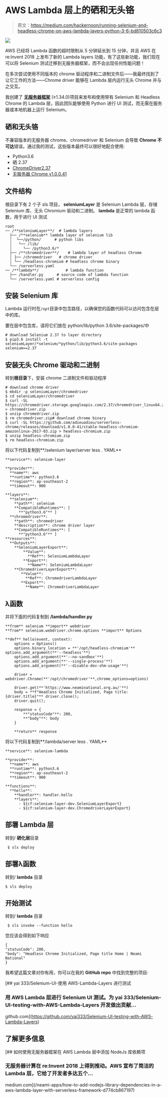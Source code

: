 # AWS Lambda 层上的硒和无头铬

> 原文：<https://medium.com/hackernoon/running-selenium-and-headless-chrome-on-aws-lambda-layers-python-3-6-bd810503c6c3>

![](img/f3d08675a15740c616ae3dbd3c9285fe.png)

AWS 已经将 Lambda 函数的超时限制从 5 分钟延长到 15 分钟，并且 AWS 在 re:Invent 2018 上发布了新的 Lambda layers 功能，有了这些新功能，我们现在可以将 Selenium 测试迁移到无服务器框架，而不会出现任何性能问题！

在多次尝试使用不同版本的 chrome 驱动程序和二进制文件后——我最终找到了让它工作的方法——Chrome driver 能够在 Lambda 层内运行无头 Chrome 并与之交互。

我创建了 [**无服务器框架**](https://serverless.com/) (≥1.34.0)项目来发布和使用带有 Selenium 和 Headless Chrome 的 Lambda 层，因此团队能够使用 Python 进行 UI 测试，而无需在服务器或本地机器上运行 Selenium。

## 硒和无头铬

不兼容版本的无服务器 chrome、chromedriver 和 Selenium 会导致 **Chrome 不可达**错误。通过我的测试，这些版本最终可以很好地配合使用:

*   Python3.6
*   硒 2.37
*   [ChromeDriver2.37](https://sites.google.com/a/chromium.org/chromedriver/downloads)
*   [无服务器 Chrome v1.0.0.41](https://github.com/adieuadieu/serverless-chrome/releases?after=v1.0.0-46)

## 文件结构

根目录下有 2 个子 sls 项目， **seleniumLayer** 是 Selenium Lambda 层，存储 Selenium 库、无头 Chromium 驱动和二进制。 **lambda** 是正常的 lambda 函数，用于进行 UI 测试

```
root
── /**seleniumLayer**/  # lambda layers
  ├── /**selenium** lambda layer of selenium lib
  │  └──/python/      # python libs
  │   └── /lib/    
  │     └── /python3.6/*    
  ├── /**chromedriver**/    # lambda layer of headless Chrome 
  │ ├── /chromedriver   # chrome driver
  │ └── /headless-chromium # headless chrome binary
  └── /serverless.yaml     
── /**lambda**/            # lambda function
  ├── /handler.py      # source code of lambda function 
  └── /serverless.yaml # serverless config
```

## 安装 Selenium 库

Lambda 运行时在`/opt`目录中包含路径，以确保您的函数代码可以访问包含在层中的库。

要在层中包含库，请将它们放在 python/lib/python 3.6/site-packages/中

```
# download Selenium 2.37 to layer directory
$ pip3.6 install -t seleniumLayer/*selenium/*python/lib/python3.6/site-packages selenium==2.37
```

## 安装无头 Chrome 驱动和二进制

转到**根目录**下，安装 chrome 二进制文件和驱动程序

```
# download chrome driver
$ mkdir -p seleniumLayer/chromedriver
$ cd seleniumLayer/chromedriver
$ curl -SL https://chromedriver.storage.googleapis.com/2.37/chromedriver_linux64.zip > chromedriver.zip
$ unzip chromedriver.zip
$ rm chromedriver.zip# download chrome binary
$ curl -SL https://github.com/adieuadieu/serverless-chrome/releases/download/v1.0.0-41/stable-headless-chromium-amazonlinux-2017-03.zip > headless-chromium.zip
$ unzip headless-chromium.zip
$ rm headless-chromium.zip
```

将以下代码复制到**/selenium layer/server less . YAML**

```
**service**: selenium-layer

**provider**:
  **name**: aws
  **runtime**: python3.6
  **region**: ap-southeast-2
  **timeout**: 900

**layers**:
  **selenium**:
    **path**: selenium
    **CompatibleRuntimes**: [
      **"python3.6"** ]
  **chromedriver**:
    **path**: chromedriver
    **description**: chrome driver layer
    **CompatibleRuntimes**: [
      **"python3.6"** ]
**resources**:
  **Outputs**:
    **SeleniumLayerExport**:
        **Value**:
          **Ref**: SeleniumLambdaLayer
        **Export**:
          **Name**: SeleniumLambdaLayer
    **ChromedriverLayerExport**:
       **Value**:
         **Ref**: ChromedriverLambdaLayer
       **Export**:
         **Name**: ChromedriverLambdaLayer
```

## λ函数

并将下面的代码复制到 **/lambda/handler.py**

```
**from** selenium **import** webdriver
**from** selenium.webdriver.chrome.options **import** Options

**def** hello(event, context):
    options = Options()
    options.binary_location = **'/opt/headless-chromium'** options.add_argument(**'--headless'**)
    options.add_argument(**'--no-sandbox'**)
    options.add_argument(**'--single-process'**)
    options.add_argument(**'--disable-dev-shm-usage'**)

    driver = webdriver.Chrome(**'/opt/chromedriver'**,chrome_options=options)

    driver.get(**'https://www.neaminational.org.au/'**)
    body = **f"Headless Chrome Initialized, Page title: {driver.title}"** driver.close();
    driver.quit();

    response = {
        **"statusCode"**: 200,
        **"body"**: body
    }

    **return** response
```

将以下代码复制到**/lambda/server less . YAML**

```
**service**: selenium-lambda

**provider**:
  **name**: aws
  **runtime**: python3.6
  **region**: ap-southeast-2
  **timeout**: 900

**functions**:
  **hello**:
    **handler**: handler.hello
    **layers**:
      - ${cf:selenium-layer-dev.SeleniumLayerExport}
      - ${cf:selenium-layer-dev.ChromedriverLayerExport}
```

## 部署 Lambda 层

转到/ **硒化层**目录

```
 $ sls deploy
```

## 部署λ函数

转到/ **lambda** 目录

```
$ sls deploy
```

## 开始测试

转到/ **lambda** 目录

```
 $ sls invoke --function hello
```

您应该会得到如下响应

```
{
"statusCode": 200,
"body": "Headless Chrome Initialized, Page title Home | Neami    National"
}
```

我希望这篇文章对你有用，你可以在我的 **GitHub repo** 中找到完整的项目:

[](https://github.com/yai333/Selenium-UI-testing-with-AWS-Lambda-Layers) [## yai 333/Selenium-UI-使用 AWS-Lambda-Layers 进行测试

### 用 AWS Lambda 层进行 Selenium UI 测试。为 yai 333/Selenium-UI-testing-with-AWS-Lambda-Layers 开发做出贡献…

github.com](https://github.com/yai333/Selenium-UI-testing-with-AWS-Lambda-Layers) 

## 了解更多信息

[](/neami-apps/how-to-add-nodejs-library-dependencies-in-a-aws-lambda-layer-with-serverless-framework-d774cb867197) [## 如何使用无服务器框架在 AWS Lambda 层中添加 NodeJs 库依赖项

### 无服务器计算在 re:Invent 2018 上得到推动。AWS 宣布了简洁的 Lambda 层，它给了开发者多达五个…

medium.com](/neami-apps/how-to-add-nodejs-library-dependencies-in-a-aws-lambda-layer-with-serverless-framework-d774cb867197)